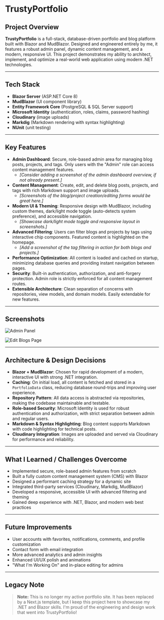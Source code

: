 # TrustyPortfolio

## Project Overview

**TrustyPortfolio** is a full-stack, database-driven portfolio and blog platform built with Blazor and MudBlazor. Designed and engineered entirely by me, it features a robust admin panel, dynamic content management, and a modern, responsive UI. This project demonstrates my ability to architect, implement, and optimize a real-world web application using modern .NET technologies.

---

## Tech Stack

- **Blazor Server** (ASP.NET Core 8)
- **MudBlazor** (UI component library)
- **Entity Framework Core** (PostgreSQL & SQL Server support)
- **Microsoft Identity** (authentication, roles, claims, password hashing)
- **Cloudinary** (image uploads)
- **Markdig** (Markdown rendering with syntax highlighting)
- **NUnit** (unit testing)

---

## Key Features

- **Admin Dashboard**: Secure, role-based admin area for managing blog posts, projects, and tags. Only users with the "Admin" role can access content management features.
    - _[Consider adding a screenshot of the admin dashboard overview, if not already present.]_
- **Content Management**: Create, edit, and delete blog posts, projects, and tags with rich Markdown support and image uploads.
    - _[Screenshots of the blog/project creation/editing forms would be great here.]_
- **Modern UI & Theming**: Responsive design with MudBlazor, including custom themes, dark/light mode toggle (auto-detects system preference), and accessible navigation.
    - _[Showcase dark/light mode toggle and responsive layout in screenshots.]_
- **Advanced Filtering**: Users can filter blogs and projects by tags using interactive chip components. Featured content is highlighted on the homepage.
    - _[Add a screenshot of the tag filtering in action for both blogs and projects.]_
- **Performance Optimization**: All content is loaded and cached on startup, minimizing database queries and providing instant navigation between pages.
- **Security**: Built-in authentication, authorization, and anti-forgery protection. Admin role is strictly enforced for all content management routes.
- **Extensible Architecture**: Clean separation of concerns with repositories, view models, and domain models. Easily extendable for new features.

---

## Screenshots

![Admin Panel](https://res.cloudinary.com/djdtmbpce/image/upload/v1715878280/Screen_Shot_2024-05-16_at_9.51.10_AM_t6ngyp.png)

![Edit Blogs Page](https://res.cloudinary.com/djdtmbpce/image/upload/v1715878575/Screen_Shot_2024-05-16_at_9.56.05_AM_acy0c0.png)

---

## Architecture & Design Decisions

- **Blazor + MudBlazor**: Chosen for rapid development of a modern, interactive UI with strong .NET integration.
- **Caching**: On initial load, all content is fetched and stored in a `PortfolioData` class, reducing database round-trips and improving user experience.
- **Repository Pattern**: All data access is abstracted via repositories, making the codebase maintainable and testable.
- **Role-based Security**: Microsoft Identity is used for robust authentication and authorization, with strict separation between admin and regular users.
- **Markdown & Syntax Highlighting**: Blog content supports Markdown with code highlighting for technical posts.
- **Cloudinary Integration**: Images are uploaded and served via Cloudinary for performance and reliability.

---

## What I Learned / Challenges Overcome

- Implemented secure, role-based admin features from scratch
- Built a fully custom content management system (CMS) with Blazor
- Designed a performant caching strategy for a dynamic site
- Integrated third-party services (Cloudinary, Markdig, MudBlazor)
- Developed a responsive, accessible UI with advanced filtering and theming
- Gained deep experience with .NET, Blazor, and modern web best practices

---

## Future Improvements

- User accounts with favorites, notifications, comments, and profile customization
- Contact form with email integration
- More advanced analytics and admin insights
- Enhanced UI/UX polish and animations
- "What I'm Working On" and in-place editing for admins

---

## Legacy Note

> **Note:** This is no longer my active portfolio site. It has been replaced by a Next.js template, but I keep this project here to showcase my .NET and Blazor skills. I'm proud of the engineering and design work that went into TrustyPortfolio!
